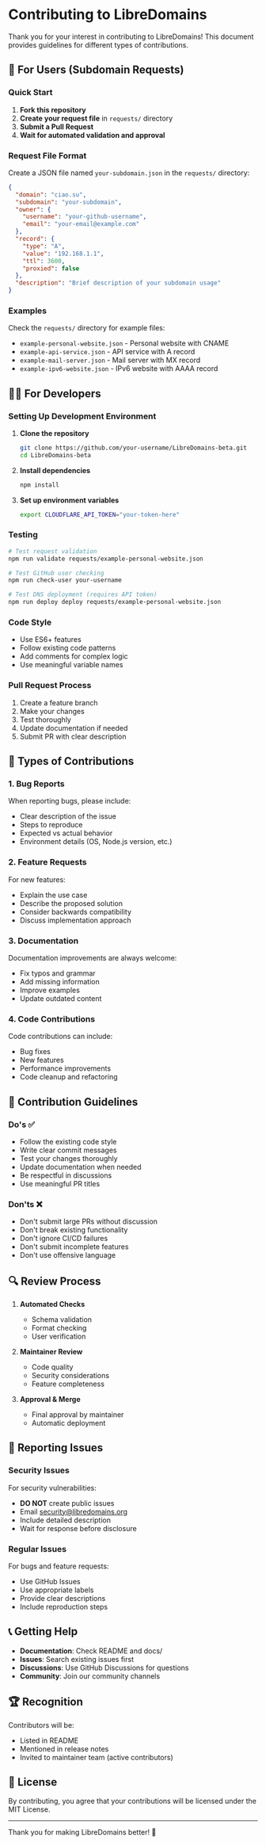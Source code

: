 # Contributing to LibreDomains

Thank you for your interest in contributing to LibreDomains! This document provides guidelines for different types of contributions.

## 🚀 For Users (Subdomain Requests)

### Quick Start

1. **Fork this repository**
2. **Create your request file** in `requests/` directory
3. **Submit a Pull Request**
4. **Wait for automated validation and approval**

### Request File Format

Create a JSON file named `your-subdomain.json` in the `requests/` directory:

```json
{
  "domain": "ciao.su",
  "subdomain": "your-subdomain",
  "owner": {
    "username": "your-github-username",
    "email": "your-email@example.com"
  },
  "record": {
    "type": "A",
    "value": "192.168.1.1",
    "ttl": 3600,
    "proxied": false
  },
  "description": "Brief description of your subdomain usage"
}
```

### Examples

Check the `requests/` directory for example files:
- `example-personal-website.json` - Personal website with CNAME
- `example-api-service.json` - API service with A record
- `example-mail-server.json` - Mail server with MX record
- `example-ipv6-website.json` - IPv6 website with AAAA record

## 👨‍💻 For Developers

### Setting Up Development Environment

1. **Clone the repository**
   ```bash
   git clone https://github.com/your-username/LibreDomains-beta.git
   cd LibreDomains-beta
   ```

2. **Install dependencies**
   ```bash
   npm install
   ```

3. **Set up environment variables**
   ```bash
   export CLOUDFLARE_API_TOKEN="your-token-here"
   ```

### Testing

```bash
# Test request validation
npm run validate requests/example-personal-website.json

# Test GitHub user checking
npm run check-user your-username

# Test DNS deployment (requires API token)
npm run deploy deploy requests/example-personal-website.json
```

### Code Style

- Use ES6+ features
- Follow existing code patterns
- Add comments for complex logic
- Use meaningful variable names

### Pull Request Process

1. Create a feature branch
2. Make your changes
3. Test thoroughly
4. Update documentation if needed
5. Submit PR with clear description

## 🔧 Types of Contributions

### 1. Bug Reports

When reporting bugs, please include:
- Clear description of the issue
- Steps to reproduce
- Expected vs actual behavior
- Environment details (OS, Node.js version, etc.)

### 2. Feature Requests

For new features:
- Explain the use case
- Describe the proposed solution
- Consider backwards compatibility
- Discuss implementation approach

### 3. Documentation

Documentation improvements are always welcome:
- Fix typos and grammar
- Add missing information
- Improve examples
- Update outdated content

### 4. Code Contributions

Code contributions can include:
- Bug fixes
- New features
- Performance improvements
- Code cleanup and refactoring

## 📏 Contribution Guidelines

### Do's ✅

- Follow the existing code style
- Write clear commit messages
- Test your changes thoroughly
- Update documentation when needed
- Be respectful in discussions
- Use meaningful PR titles

### Don'ts ❌

- Don't submit large PRs without discussion
- Don't break existing functionality
- Don't ignore CI/CD failures
- Don't submit incomplete features
- Don't use offensive language

## 🔍 Review Process

1. **Automated Checks**
   - Schema validation
   - Format checking
   - User verification

2. **Maintainer Review**
   - Code quality
   - Security considerations
   - Feature completeness

3. **Approval & Merge**
   - Final approval by maintainer
   - Automatic deployment

## 🚨 Reporting Issues

### Security Issues

For security vulnerabilities:
- **DO NOT** create public issues
- Email security@libredomains.org
- Include detailed description
- Wait for response before disclosure

### Regular Issues

For bugs and feature requests:
- Use GitHub Issues
- Use appropriate labels
- Provide clear descriptions
- Include reproduction steps

## 📞 Getting Help

- **Documentation**: Check README and docs/
- **Issues**: Search existing issues first
- **Discussions**: Use GitHub Discussions for questions
- **Community**: Join our community channels

## 🏆 Recognition

Contributors will be:
- Listed in README
- Mentioned in release notes
- Invited to maintainer team (active contributors)

## 📄 License

By contributing, you agree that your contributions will be licensed under the MIT License.

---

Thank you for making LibreDomains better! 🎉

